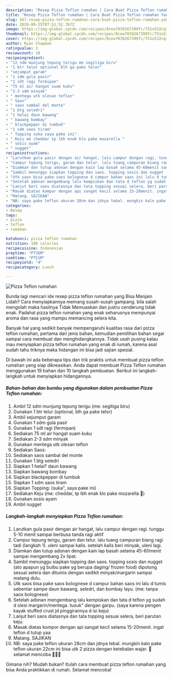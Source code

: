 ```yaml
---
description: "Resep Pizza Teflon rumahan | Cara Buat Pizza Teflon rumahan Yang Lezat"
title: "Resep Pizza Teflon rumahan | Cara Buat Pizza Teflon rumahan Yang Lezat"
slug: 567-resep-pizza-teflon-rumahan-cara-buat-pizza-teflon-rumahan-yang-lezat
date: 2020-09-25T07:51:52.767Z
image: https://img-global.cpcdn.com/recipes/8cea7039267399fc/751x532cq70/pizza-teflon-rumahan-foto-resep-utama.jpg
thumbnail: https://img-global.cpcdn.com/recipes/8cea7039267399fc/751x532cq70/pizza-teflon-rumahan-foto-resep-utama.jpg
cover: https://img-global.cpcdn.com/recipes/8cea7039267399fc/751x532cq70/pizza-teflon-rumahan-foto-resep-utama.jpg
author: Ryan Chapman
ratingvalue: 3
reviewcount: 10
recipeingredient:
- "12 sdm munjung tepung terigu me segitiga biru"
- "1 btr telur optional blh ga pake telor"
- "sejumput garam"
- "1 sdm gula pasir"
- "1 sdt ragi fermipan"
- "75 ml air hangat suam kuku"
- "2-3 sdm minyak"
- " mentega utk olesan teflon"
- " Saos"
- " saos sambal del monte"
- "1 btg seledri"
- "1 helai daun bawang"
- " bawang bombay"
- " blackpepper di tumbuk"
- "1 sdm saos tiram"
- " Topping suka saya pake ini"
- " Keju me cheddar tp lbh enak klo pake mozarella "
- " sosis ayam"
- " nugget"
recipeinstructions:
- "Larutkan gula pasir dengan air hangat, lalu campur dengan ragi. tunggu 5-10 menit sampai berbusa tanda ragi aktif"
- "Campur tepung terigu, garam dan telur. lalu tuang campuran biang ragi tadi (langkah 1). uleni sampai kalis. setelah kalis beri minyak, uleni lagi."
- "Diamkan dan tutup adonan dengan kain lap basah selama 45-60menit sampai mengembang 2x lipat."
- "Sambil menunggu siapkan topping dan saos. topping sosis dan nugget (ato apapun yg buibu pake yg berupa daging/ frozen food) dipotong sesuai selera dan ditumis dengan sedikit minyak/margarin sampai matang dulu."
- "Utk saos bisa pake saos bolognese d campur bahan saos ini lalu d tumis sebentar sampe daun bawang, seledri, dan bombay layu. (me: tanpa saos bolognese)"
- "Setelah adonan mengembang lalu kempiskan dan tata d teflon yg sudah d olesi margarin/mentega. tusuk&#34; dengan garpu. (saya karena pengen kayak stuffed crust jd pinggirannya d isi keju)"
- "Lanjut beri saos diatasnya dan tata topping sesuai selera, beri parutan keju."
- "Masak diatas kompor dengan api sangat kecil selama 15-20menit. ingat teflon d tutup yaa"
- "Matang. SAJIKAN"
- "NB: saya pake teflon ukuran 28cm dan jdnya tebal. mungkin kalo pake teflon ukuran 22cm ini bisa utk 2 pizza dengan ketebalan wajar. 🤭 selamat mencoba ✌🏻🤗"
categories:
- Resep
tags:
- pizza
- teflon
- rumahan

katakunci: pizza teflon rumahan 
nutrition: 108 calories
recipecuisine: Indonesian
preptime: "PT36M"
cooktime: "PT51M"
recipeyield: "4"
recipecategory: Lunch

---
```



![Pizza Teflon rumahan](https://img-global.cpcdn.com/recipes/8cea7039267399fc/751x532cq70/pizza-teflon-rumahan-foto-resep-utama.jpg)

Bunda lagi mencari ide resep pizza teflon rumahan yang Bisa Manjain Lidah? Cara menyiapkannya memang susah-susah gampang. bila salah mengolah maka hasilnya Tidak Memuaskan dan justru cenderung tidak enak. Padahal pizza teflon rumahan yang enak seharusnya mempunyai aroma dan rasa yang mampu memancing selera kita.



Banyak hal yang sedikit banyak mempengaruhi kualitas rasa dari pizza teflon rumahan, pertama dari jenis bahan, kemudian pemilihan bahan segar sampai cara membuat dan menghidangkannya. Tidak usah pusing kalau mau menyiapkan pizza teflon rumahan yang enak di rumah, karena asal sudah tahu triknya maka hidangan ini bisa jadi sajian spesial.


Di bawah ini ada beberapa tips dan trik praktis untuk membuat pizza teflon rumahan yang siap dikreasikan. Anda dapat membuat Pizza Teflon rumahan menggunakan 19 bahan dan 10 langkah pembuatan. Berikut ini langkah-langkah untuk menyiapkan hidangannya.

<!--inarticleads1-->

##### Bahan-bahan dan bumbu yang digunakan dalam pembuatan Pizza Teflon rumahan:

1. Ambil 12 sdm munjung tepung terigu (me: segitiga biru)
1. Gunakan 1 btr telur (optional, blh ga pake telor)
1. Ambil sejumput garam
1. Gunakan 1 sdm gula pasir
1. Gunakan 1 sdt ragi (fermipan)
1. Sediakan 75 ml air hangat suam kuku
1. Sediakan 2-3 sdm minyak
1. Gunakan  mentega utk olesan teflon
1. Sediakan  Saos:
1. Sediakan  saos sambal del monte
1. Gunakan 1 btg seledri
1. Siapkan 1 helai? daun bawang
1. Siapkan  bawang bombay
1. Siapkan  blackpepper di tumbuk
1. Siapkan 1 sdm saos tiram
1. Siapkan  Topping: (suka&#34;, saya pake ini)
1. Sediakan  Keju (me: cheddar, tp lbh enak klo pake mozarella 🤤)
1. Gunakan  sosis ayam
1. Ambil  nugget




<!--inarticleads2-->

##### Langkah-langkah menyiapkan Pizza Teflon rumahan:

1. Larutkan gula pasir dengan air hangat, lalu campur dengan ragi. tunggu 5-10 menit sampai berbusa tanda ragi aktif
1. Campur tepung terigu, garam dan telur. lalu tuang campuran biang ragi tadi (langkah 1). uleni sampai kalis. setelah kalis beri minyak, uleni lagi.
1. Diamkan dan tutup adonan dengan kain lap basah selama 45-60menit sampai mengembang 2x lipat.
1. Sambil menunggu siapkan topping dan saos. topping sosis dan nugget (ato apapun yg buibu pake yg berupa daging/ frozen food) dipotong sesuai selera dan ditumis dengan sedikit minyak/margarin sampai matang dulu.
1. Utk saos bisa pake saos bolognese d campur bahan saos ini lalu d tumis sebentar sampe daun bawang, seledri, dan bombay layu. (me: tanpa saos bolognese)
1. Setelah adonan mengembang lalu kempiskan dan tata d teflon yg sudah d olesi margarin/mentega. tusuk&#34; dengan garpu. (saya karena pengen kayak stuffed crust jd pinggirannya d isi keju)
1. Lanjut beri saos diatasnya dan tata topping sesuai selera, beri parutan keju.
1. Masak diatas kompor dengan api sangat kecil selama 15-20menit. ingat teflon d tutup yaa
1. Matang. SAJIKAN
1. NB: saya pake teflon ukuran 28cm dan jdnya tebal. mungkin kalo pake teflon ukuran 22cm ini bisa utk 2 pizza dengan ketebalan wajar. 🤭 selamat mencoba ✌🏻🤗




Gimana nih? Mudah bukan? Itulah cara membuat pizza teflon rumahan yang bisa Anda praktikkan di rumah. Selamat mencoba!
